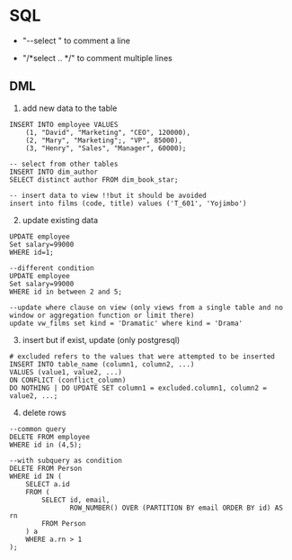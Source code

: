 # SQL
* "--select " to comment a line
- "/*select .. */"  to comment multiple lines
## DML
1. add new data to the table
```
INSERT INTO employee VALUES
    (1, "David", "Marketing", "CEO", 120000),
    (2, "Mary", "Marketing";, "VP", 85000),
    (3, "Henry", "Sales", "Manager", 60000);

-- select from other tables
INSERT INTO dim_author
SELECT distinct author FROM dim_book_star;

-- insert data to view !!but it should be avoided
insert into films (code, title) values ('T_601', 'Yojimbo')
```
2. update existing data
```
UPDATE employee
Set salary=99000
WHERE id=1;

--different condition
UPDATE employee
Set salary=99000
WHERE id in between 2 and 5;

--update where clause on view (only views from a single table and no window or aggregation function or limit there)
update vw_films set kind = 'Dramatic' where kind = 'Drama' 
```
3. insert but if exist, update (only postgresql)
```
# excluded refers to the values that were attempted to be inserted
INSERT INTO table_name (column1, column2, ...)
VALUES (value1, value2, ...)
ON CONFLICT (conflict_column)
DO NOTHING | DO UPDATE SET column1 = excluded.column1, column2 = value2, ...;
```
4. delete rows 
```
--common query
DELETE FROM employee
WHERE id in (4,5);

--with subquery as condition
DELETE FROM Person 
WHERE id IN (
    SELECT a.id
    FROM (
        SELECT id, email,
               ROW_NUMBER() OVER (PARTITION BY email ORDER BY id) AS rn
        FROM Person
    ) a
    WHERE a.rn > 1
);
```
